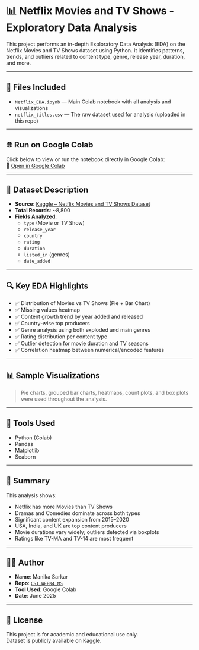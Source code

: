 # 📊 Netflix Movies and TV Shows - Exploratory Data Analysis

This project performs an in-depth Exploratory Data Analysis (EDA) on the Netflix Movies and TV Shows dataset using Python. It identifies patterns, trends, and outliers related to content type, genre, release year, duration, and more.

---

## 📁 Files Included

- `Netflix_EDA.ipynb` — Main Colab notebook with all analysis and visualizations
- `netflix_titles.csv` — The raw dataset used for analysis (uploaded in this repo)
---

## 🌐 Run on Google Colab

Click below to view or run the notebook directly in Google Colab:  
🔗 [Open in Google Colab](https://colab.research.google.com/drive/1-kvjVum-PS8aum3nvLq73993c6x3fCJu?usp=sharing)

---

## 📌 Dataset Description

- **Source**: [Kaggle – Netflix Movies and TV Shows Dataset](https://www.kaggle.com/datasets/shivamb/netflix-shows)
- **Total Records**: ~8,800
- **Fields Analyzed**:
  - `type` (Movie or TV Show)
  - `release_year`
  - `country`
  - `rating`
  - `duration`
  - `listed_in` (genres)
  - `date_added`

---

## 🔍 Key EDA Highlights

- ✅ Distribution of Movies vs TV Shows (Pie + Bar Chart)
- ✅ Missing values heatmap
- ✅ Content growth trend by year added and released
- ✅ Country-wise top producers
- ✅ Genre analysis using both exploded and main genres
- ✅ Rating distribution per content type
- ✅ Outlier detection for movie duration and TV seasons
- ✅ Correlation heatmap between numerical/encoded features

---

## 📊 Sample Visualizations

> Pie charts, grouped bar charts, heatmaps, count plots, and box plots were used throughout the analysis.  

---

## 🧰 Tools Used

- Python (Colab)
- Pandas
- Matplotlib
- Seaborn

---

## 📄 Summary

This analysis shows:
- Netflix has more Movies than TV Shows
- Dramas and Comedies dominate across both types
- Significant content expansion from 2015–2020
- USA, India, and UK are top content producers
- Movie durations vary widely; outliers detected via boxplots
- Ratings like TV-MA and TV-14 are most frequent

---

## 🙋‍♀️ Author

- **Name**: Manika Sarkar  
- **Repo**: [`CSI_WEEK4_MS`](https://github.com/Manika7777/CSI_WEEK4_MS)  
- **Tool Used**: Google Colab  
- **Date**: June 2025

---

## 📎 License

This project is for academic and educational use only.  
Dataset is publicly available on Kaggle.

